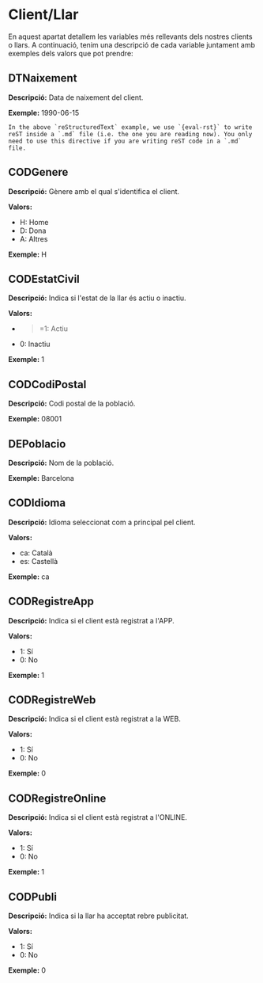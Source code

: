 # Client/Llar

En aquest apartat detallem les variables més rellevants dels nostres clients o llars. A continuació, tenim una descripció de cada variable juntament amb exemples dels valors que pot prendre:

## DTNaixement

**Descripció:** Data de naixement del client.

**Exemple:** 1990-06-15

```{note}
In the above `reStructuredText` example, we use `{eval-rst}` to write reST inside a `.md` file (i.e. the one you are reading now). You only need to use this directive if you are writing reST code in a `.md` file.
```

## CODGenere

**Descripció:** Gènere amb el qual s'identifica el client.

**Valors:**
- H: Home
- D: Dona
- A: Altres

**Exemple:** H

## CODEstatCivil

**Descripció:** Indica si l'estat de la llar és actiu o inactiu.

**Valors:**
- >=1: Actiu
- 0: Inactiu

**Exemple:** 1

## CODCodiPostal

**Descripció:** Codi postal de la població.

**Exemple:** 08001

## DEPoblacio

**Descripció:** Nom de la població.

**Exemple:** Barcelona

## CODIdioma

**Descripció:** Idioma seleccionat com a principal pel client.

**Valors:**
- ca: Català
- es: Castellà

**Exemple:** ca

## CODRegistreApp

**Descripció:** Indica si el client està registrat a l'APP.

**Valors:**
- 1: Sí
- 0: No

**Exemple:** 1

## CODRegistreWeb

**Descripció:** Indica si el client està registrat a la WEB.

**Valors:**
- 1: Sí
- 0: No

**Exemple:** 0

## CODRegistreOnline

**Descripció:** Indica si el client està registrat a l'ONLINE.

**Valors:**
- 1: Sí
- 0: No

**Exemple:** 1

## CODPubli

**Descripció:** Indica si la llar ha acceptat rebre publicitat.

**Valors:**
- 1: Sí
- 0: No

**Exemple:** 0
